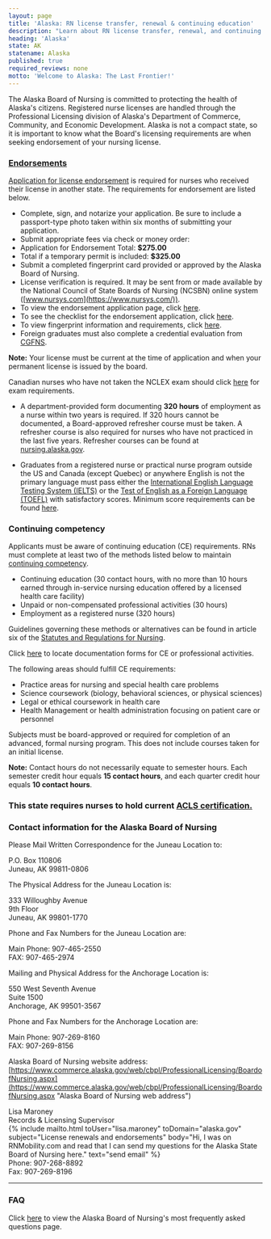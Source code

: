 ```yaml
---
layout: page
title: 'Alaska: RN license transfer, renewal & continuing education'
description: "Learn about RN license transfer, renewal, and continuing education in Alaska. Get info to advance your nursing practice."
heading: 'Alaska'
state: AK
statename: Alaska
published: true
required_reviews: none
motto: 'Welcome to Alaska: The Last Frontier!'
---
```


The Alaska Board of Nursing is committed to protecting the health of Alaska's citizens. Registered nurse licenses are handled through the Professional Licensing division of Alaska's Department of Commerce, Community, and Economic Development. Alaska is not a compact state, so it is important to know what the Board's licensing requirements are when seeking endorsement of your nursing license.

### [Endorsements](https://www.commerce.alaska.gov/web/portals/5/pub/nur4016.pdf)

[Application for license endorsement](https://www.commerce.alaska.gov/web/portals/5/pub/nur4016.pdf) is required for nurses who received their license in another state. The requirements for endorsement are listed below.

-   Complete, sign, and notarize your application. Be sure to include a passport-type photo taken within six months of submitting your application.
-   Submit appropriate fees via check or money order:
-   Application for Endorsement Total: **$275.00**
-   Total if a temporary permit is included: **$325.00**
-   Submit a completed fingerprint card provided or approved by the Alaska Board of Nursing.
-   License verification is required. It may be sent from or made available by the National Council of State Boards of Nursing (NCSBN) online system ([www.nursys.com](https://www.nursys.com/)).
-   To view the endorsement application page, click [here](https://www.commerce.alaska.gov/web/portals/5/pub/nur4016.pdf "Link to endorsement Alaska application").
-   To see the checklist for the endorsement application, click [here](https://www.commerce.alaska.gov/web/portals/5/pub/nur4259.pdf "Check list for endorsement application").
-   To view fingerprint information and requirements, click [here](https://www.commerce.alaska.gov/web/Portals/5/pub/adm4637.pdf "Fingerprint information and checklist").
-   Foreign graduates must also complete a credential evaluation from [CGFNS](https://www.cgfns.org/ "link to Commission on Graduates of Foreign Nursing Schools home page").

**Note:** Your license must be current at the time of application and when your permanent license is issued by the board.

Canadian nurses who have not taken the NCLEX exam should click [here](https://www.commerce.alaska.gov/web/portals/5/pub/nur4112.pdf) for exam requirements.

-   A department-provided form documenting **320 hours** of employment as a nurse within two years is required. If 320 hours cannot be documented, a Board-approved refresher course must be taken. A refresher course is also required for nurses who have not practiced in the last five years. Refresher courses can be found at [nursing.alaska.gov](https://www.commerce.alaska.gov/web/cbpl/ProfessionalLicensing/BoardofNursing/ApplicantInformation/RefresherCourseInformation).

-   Graduates from a registered nurse or practical nurse program outside the US and Canada (except Quebec) or anywhere English is not the primary language must pass either the [International English Language Testing System (IELTS)](https://ielts.org/take-a-test/why-choose-ielts) or the [Test of English as a Foreign Language (TOEFL)](https://www.ets.org/toefl.html) with satisfactory scores. Minimum score requirements can be found [here](https://www.commerce.alaska.gov/web/cbpl/ProfessionalLicensing/BoardofNursing/ApplicantInformation/ForeignEducatedNurseRequirements.aspx).

### Continuing competency

Applicants must be aware of continuing education (CE) requirements. RNs must complete at least two of the methods listed below to maintain [continuing competency](https://www.commerce.alaska.gov/web/cbpl/ProfessionalLicensing/BoardofNursing/ApplicantInformation/ContinuedCompetencyInformation.aspx).

-   Continuing education (30 contact hours, with no more than 10 hours earned through in-service nursing education offered by a licensed health care facility)
-   Unpaid or non-compensated professional activities (30 hours)
-   Employment as a registered nurse (320 hours)

Guidelines governing these methods or alternatives can be found in article six of the [Statutes and Regulations for Nursing](https://www.commerce.alaska.gov/web/Portals/5/pub/NursingStatutes.pdf).

Click [here](https://www.commerce.alaska.gov/web/Portals/5/pub/nur4268.pdf) to locate documentation forms for CE or professional activities.

The following areas should fulfill CE requirements:

-   Practice areas for nursing and special health care problems
-   Science coursework (biology, behavioral sciences, or physical sciences)
-   Legal or ethical coursework in health care
-   Health Management or health administration focusing on patient care or personnel

Subjects must be board-approved or required for completion of an advanced, formal nursing program. This does not include courses taken for an initial license.

**Note:** Contact hours do not necessarily equate to semester hours. Each semester credit hour equals **15 contact hours**, and each quarter credit hour equals **10 contact hours**.

### This state requires nurses to hold current [ACLS certification.](https://www.acls.net/alaska-acls-pals-bls)

### Contact information for the Alaska Board of Nursing

Please Mail Written Correspondence for the Juneau Location to:

P.O. Box 110806  
Juneau, AK 99811-0806

The Physical Address for the Juneau Location is:

333 Willoughby Avenue  
9th Floor  
Juneau, AK 99801-1770

Phone and Fax Numbers for the Juneau Location are:

Main Phone: 907-465-2550  
FAX: 907-465-2974

Mailing and Physical Address for the Anchorage Location is:

550 West Seventh Avenue  
Suite 1500  
Anchorage, AK 99501-3567

Phone and Fax Numbers for the Anchorage Location are:

Main Phone: 907-269-8160  
FAX: 907-269-8156

Alaska Board of Nursing website address:  
[https://www.commerce.alaska.gov/web/cbpl/ProfessionalLicensing/BoardofNursing.aspx](https://www.commerce.alaska.gov/web/cbpl/ProfessionalLicensing/BoardofNursing.aspx "Alaska Board of Nursing web address")

Lisa Maroney  
Records & Licensing Supervisor  
{% include mailto.html
      toUser="lisa.maroney"
      toDomain="alaska.gov"
      subject="License renewals and endorsements"
      body="Hi, I was on RNMobility.com and read that I can send my questions for the Alaska State Board of Nursing here."
      text="send email"
    %}  
Phone: 907-268-8892  
Fax: 907-269-8196

* * * * *

### FAQ

Click [here](https://www.commerce.alaska.gov/web/cbpl/ProfessionalLicensing/BoardofNursing/ApplicantInformation/FrequentlyAskedQuestions.aspx) to view the Alaska Board of Nursing's most frequently asked questions page.
